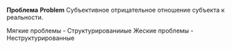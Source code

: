 **Проблема**
**Problem**
Субъективное отрицательное отношение субъекта к реальности.

Мягкие проблемы - Структурированииые
Жеские проблемы - Неструктурированные